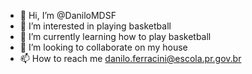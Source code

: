 - 👋 Hi, I’m @DaniloMDSF
- 👀 I’m interested in playing basketball
- 🌱 I’m currently learning how to play basketball
- 💞️ I’m looking to collaborate on my house
- 📫 How to reach me danilo.ferracini@escola.pr.gov.br
